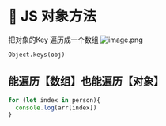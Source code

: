 # 💛 JS 对象方法

把对象的Key 遍历成一个数组
![image.png](https://cdn.nlark.com/yuque/0/2022/png/21879320/1656502630449-a2a6b5ef-a928-496b-aba9-d423306ad78a.png#clientId=u277dbc54-db02-4&crop=0&crop=0&crop=1&crop=1&from=paste&height=427&id=uce10a7ac&margin=%5Bobject%20Object%5D&name=image.png&originHeight=427&originWidth=562&originalType=binary&ratio=1&rotation=0&showTitle=false&size=120607&status=done&style=none&taskId=ub5beb14c-afa4-4bb5-815f-5077fa900c7&title=&width=562)
```python
Object.keys(obj)
```
## 能遍历【数组】也能遍历【对象】
```javascript
for (let index in person){
  console.log(arr[index])
}
```
